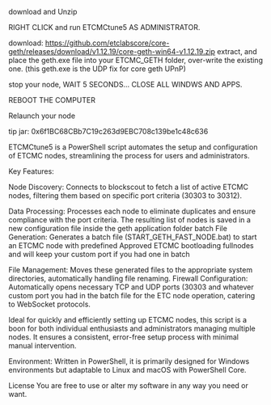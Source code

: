 download and Unzip

RIGHT CLICK and run ETCMCtune5 AS ADMINISTRATOR. 

download: https://github.com/etclabscore/core-geth/releases/download/v1.12.19/core-geth-win64-v1.12.19.zip
extract, and place the geth.exe file into your ETCMC_GETH folder, over-write the existing one.
(this geth.exe is the UDP fix for core geth UPnP)

stop your node, WAIT 5 SECONDS... CLOSE ALL WINDWS AND APPS.

REBOOT THE COMPUTER

Relaunch your node

tip jar: 0x6f1BC68CBb7C19c263d9EBC708c139be1c48c636

ETCMCtune5
is a PowerShell script automates the setup and configuration of ETCMC nodes, streamlining the process for users and administrators.

Key Features:

Node Discovery: Connects to blockscout to fetch a list of active ETCMC nodes, filtering them based on specific port criteria (30303 to 30312).

Data Processing: Processes each node to eliminate duplicates and ensure compliance with the port criteria. The resulting list of nodes is saved in a new configuration file inside the geth application folder batch File Generation: Generates a batch file (START_GETH_FAST_NODE.bat) to start an ETCMC node with predefined Approved ETCMC bootloading fullnodes and will keep your custom port if you had one in batch

File Management: Moves these generated files to the appropriate system directories, automatically handling file renaming. Firewall Configuration: Automatically opens necessary TCP and UDP ports (30303 and whatever custom port you had in the batch file for the ETC node operation, catering to WebSocket protocols.

Ideal for quickly and efficiently setting up ETCMC nodes, this script is a boon for both individual enthusiasts and administrators managing multiple nodes. It ensures a consistent, error-free setup process with minimal manual intervention.

Environment: Written in PowerShell, it is primarily designed for Windows environments but adaptable to Linux and macOS with PowerShell Core.

License You are free to use or alter my software in any way you need or want.
